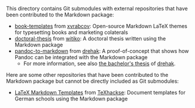 This directory contains Git submodules with external repositories that have
been contributed to the Markdown package:

- [book-templates][] from [xvrabcov][]: Open-source Markdown LaTeX themes for typesetting books and marketing colaterals
- [doctoral-thesis][] from [witiko][]: A doctoral thesis written using the Markdown package
- [pandoc-to-markdown][] from [drehak][]: A proof-of-concept that shows how Pandoc can be integrated with the Markdown package
    - For more information, see also [the bachelor's thesis][thesis-umhg5] of [drehak][].

 [book-templates]: https://github.com/xvrabcov/md-templates
 [doctoral-thesis]: https://github.com/witiko/doctoral-thesis
 [pandoc-to-markdown]: https://github.com/drehak/pandoc-to-markdown

 [thesis-umhg5]: https://is.muni.cz/th/umhg5/ "Generic TeX Writer for the Pandoc Document Converter"

Here are some other repositories that have been contributed to the Markdown
package but cannot be directly included as Git submodules:

- [LaTeX Markdown Templates][l4070] from [TeXhackse][]: Document templates for German schools using the Markdown package

 [l4070]: https://gitlab.com/l4070

 [drehak]: https://github.com/drehak
 [TeXhackse]: https://github.com/TeXhackse
 [witiko]: https://github.com/witiko
 [xvrabcov]: https://github.com/xvrabcov
